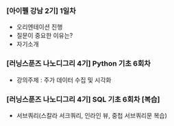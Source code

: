 ### [아이펠 강남 2기] 1일차
- 오리엔테이션 진행
- 질문이 중요한 이유는?
- 자기소개

### [러닝스푼즈 나노디그리 4기] Python 기초 6회차
- 강의주제 : 주가 데이터 수집 및 시각화

### [러닝스푼즈 나노디그리 4기] SQL 기초 6회차 [복습]
- 서브쿼리(스칼라 서크쿼리, 인라인 뷰, 중첩 서브쿼리문 복습)
